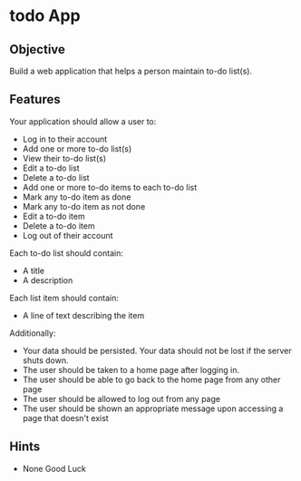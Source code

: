 # todo App

## Objective

Build a web application that helps a person maintain to-do list(s).

## Features

Your application should allow a user to:

* Log in to their account
* Add one or more to-do list(s)
* View their to-do list(s)
* Edit a to-do list
* Delete a to-do list
* Add one or more to-do items to each to-do list
* Mark any to-do item as done
* Mark any to-do item as not done
* Edit a to-do item
* Delete a to-do item
* Log out of their account

Each to-do list should contain:

* A title
* A description

Each list item should contain:

* A line of text describing the item

Additionally:

* Your data should be persisted. Your data should not be lost if the server shuts down.
* The user should be taken to a home page after logging in.
* The user should be able to go back to the home page from any other page
* The user should be allowed to log out from any page
* The user should be shown an appropriate message upon accessing a page that doesn't exist

## Hints

* None
Good Luck
